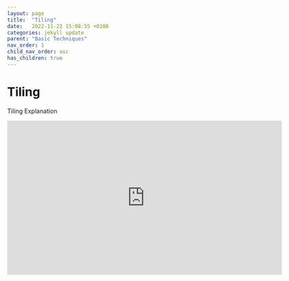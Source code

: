 ```yaml
---
layout: page
title:  "Tiling"
date:   2022-11-22 15:08:55 +0100
categories: jekyll update
parent: "Basic Techniques"
nav_order: 1
child_nav_order: asc
has_children: true
---
```

# Tiling

Tiling Explanation

<iframe width="640" height="360" frameborder="0" src="https://www.shadertoy.com/embed/DdlSz2?gui=true&t=10&paused=true&muted=false" allowfullscreen></iframe>